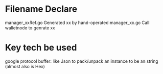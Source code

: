 # Filename Declare

manager_xxRef.go        Generated xx by hand-operated
manager_xx.go           Call walletnode to genrate xx

# Key tech be used

google protocol buffer: like Json to pack/unpack an instance to be an string (almost also is Hex)
